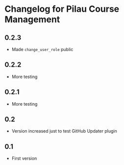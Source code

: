 # Changelog for Pilau Course Management

## 0.2.3
* Made `change_user_role` public

## 0.2.2
* More testing

## 0.2.1
* More testing

## 0.2
* Version increased just to test GitHub Updater plugin

## 0.1
* First version

